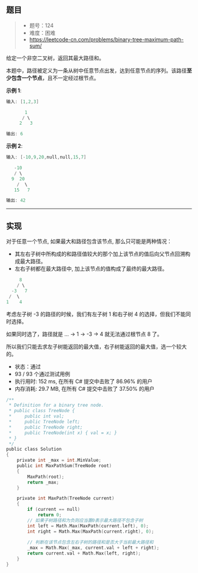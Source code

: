 ## 题目

> - 题号：124
> - 难度：困难
> - https://leetcode-cn.com/problems/binary-tree-maximum-path-sum/

给定一个非空二叉树，返回其最大路径和。

本题中，路径被定义为一条从树中任意节点出发，达到任意节点的序列。该路径<b>至少包含一个节点</b>，且不一定经过根节点。

<b>示例 1</b>:
```c
输入: [1,2,3]

       1
      / \
     2   3

输出: 6
```

<b>示例 2</b>:
```c
输入: [-10,9,20,null,null,15,7]

   -10
   / \
  9  20
    /  \
   15   7

输出: 42
```


---
## 实现


对于任意一个节点, 如果最大和路径包含该节点, 那么只可能是两种情况：
- 其左右子树中所构成的和路径值较大的那个加上该节点的值后向父节点回溯构成最大路径。
- 左右子树都在最大路径中, 加上该节点的值构成了最终的最大路径。

```c
     8
    / \
  -3   7
 /  \
1    4
```
考虑左子树 -3 的路径的时候，我们有左子树 1 和右子树 4 的选择，但我们不能同时选择。

如果同时选了，路径就是 ... -> 1 -> -3 -> 4 就无法通过根节点 8 了。

所以我们只能去求左子树能返回的最大值，右子树能返回的最大值，选一个较大的。

- 状态：通过
- 93 / 93 个通过测试用例
- 执行用时: 152 ms, 在所有 C# 提交中击败了 86.96% 的用户
- 内存消耗: 29.7 MB, 在所有 C# 提交中击败了 37.50% 的用户

```c
/**
 * Definition for a binary tree node.
 * public class TreeNode {
 *     public int val;
 *     public TreeNode left;
 *     public TreeNode right;
 *     public TreeNode(int x) { val = x; }
 * }
 */
public class Solution
{
    private int _max = int.MinValue;
    public int MaxPathSum(TreeNode root)
    {
        MaxPath(root);
        return _max;
    }

    private int MaxPath(TreeNode current)
    {
        if (current == null)
            return 0;
        // 如果子树路径和为负则应当置0表示最大路径不包含子树
        int left = Math.Max(MaxPath(current.left), 0);
        int right = Math.Max(MaxPath(current.right), 0);
        
        // 判断在该节点包含左右子树的路径和是否大于当前最大路径和
        _max = Math.Max(_max, current.val + left + right);
        return current.val + Math.Max(left, right);
    }
}
```




